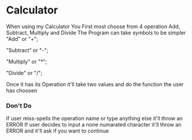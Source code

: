 # Calculator

When using my Calculator You First most choose from 4 operation Add, Subtract, Multiply and Divide
The Program can take symbols to be simpler
"Add"      or "+";

"Subtract" or "-";

"Multiply" or "*";

"Divide"   or "/";

Once it has its Operation it'll take two values and do the function the user has choosen

### Don't Do

If user miss-spells the operation name or type anything else it'll throw an ERROR
If user decides to input a none numarated character it'll throw an ERROR and it'll ask if you want to continue
